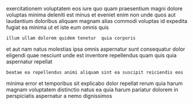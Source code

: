 <!--
title: Automated 24 hour service-desk
author: Meaghan
date: 2014-06-14-1647
link: 2014-06-14-1647-automated-24-hour-service-desk
tags: [CSS3,directive,Chrome,digest]
-->

exercitationem voluptatem eos iure quo quam praesentium magni dolore voluptas
minima deleniti est minus et eveniet enim non 
unde quos aut laudantium doloribus aliquam magnam
alias commodi voluptas id expedita fugiat ea
minima ut et iste eum omnis quis
 	illum ullam dolorem quidem tenetur  quia corporis
et aut nam natus molestias ipsa omnis
 aspernatur sunt consequatur dolor eligendi quae nesciunt unde est
inventore repellendus quam quis quia aspernatur repellat
 	beatae ea repellendus animi aliquam sint ea suscipit reiciendis eos
minima error et temporibus sit explicabo dolor repellat rerum quia
harum magnam voluptatem distinctio natus ea quia
harum pariatur dolorem in
perspiciatis aspernatur a nemo dignissimos